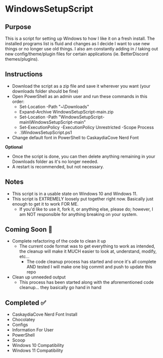 # WindowsSetupScript

## Purpose

This is a script for setting up Windows to how I like it on a fresh install. The installed programs list is fluid and changes as I decide I want to use new things or no longer use old things. I also am constantly adding in / taking out new config/theme/plugin files for certain applications (ie. BetterDiscord themes/plugins).

## Instructions

- Download the script as a zip file and save it wherever you want (your downloads folder should be fine)
- Open PowerShell as an admin user and run these commands in this order:
  - Set-Location -Path "~\Downloads"
  - Expand-Archive WindowsSetupScript-main.zip
  - Set-Location -Path "WindowsSetupScript-main\WindowsSetupScript-main"
  - Set-ExecutionPolicy -ExecutionPolicy Unrestricted -Scope Process
  - .\WindowsSetupScript.ps1
- Change default font in PowerShell to CaskaydiaCove Nerd Font

**Optional**

- Once the script is done, you can then delete anything remaining in your Downloads folder as it's no longer needed.
- A restart is recommended, but not necessary.

## Notes

- This script is in a usable state on Windows 10 and Windows 11.
- This script is EXTREMELY loosely put together right now. Basically just enough to get it to work FOR ME.
  - If you'd like to use it, fork it, or anything else, please do; however, I am NOT responsible for anything breaking on your system.

## Coming Soon :construction:

- Complete refactoring of the code to clean it up
  - The current code format was to get everything to work as intended, the cleanup will make it MUCH easier to look at, understand, modify, etc...
    - The code cleanup process has started and once it's all complete AND tested I will make one big commit and push to update this repo
- Clean up unneeded output
  - This process has been started along with the aforementioned code cleanup... they basically go hand in hand

## Completed :white_check_mark:

- CaskaydiaCove Nerd Font Install
- Chocolatey
- Configs
- Information For User
- PowerShell
- Scoop
- Windows 10 Compatibility
- Windows 11 Compatibility
